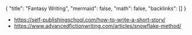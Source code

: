 {
	"title": "Fantasy Writing",
	"mermaid": false,
	"math": false,
	"backlinks": []
}

- https://self-publishingschool.com/how-to-write-a-short-story/
- https://www.advancedfictionwriting.com/articles/snowflake-method/